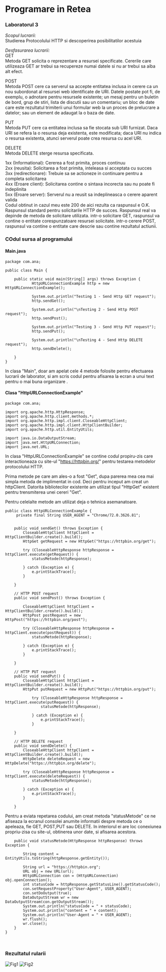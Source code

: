 # Programare in Retea</br>
### Laboratorul 3</br>

*Scopul lucrarii:*</br>
  Studierea Protocolului HTTP si descoperirea posibilitatilor acestuia

*Desfasurarea lucrarii:*</br>
GET</br>
Metoda GET solicita o reprezentare a resursei specificate. Cererile care
 utilizeaza GET ar trebui sa recupereze numai datele si nu ar trebui sa aiba alt efect.

POST</br>
Metoda POST cere ca serverul sa accepte entitatea inclusa in cerere ca un nou subordonat
 al resursei web identificate de URI. Datele postate pot fi, de exemplu, o adnotare pentru
 resursele existente; un mesaj pentru un buletin de bord, grup de stiri, lista de discutii
 sau un comentariu; un bloc de date care este rezultatul trimiterii unui formular web la un
 proces de prelucrare a datelor; sau un element de adaugat la o baza de date.

PUT</br>
Metoda PUT cere ca entitatea inclusa sa fie stocata sub URI furnizat. Daca URI se refera la o
 resursa deja existenta, este modificata; daca URI nu indica o resursa existenta, atunci serverul
 poate crea resursa cu acel URI.

DELETE</br>
Metoda DELETE sterge resursa specificata.

1xx (Informational): Cererea a fost primita, proces continuu</br>
2xx (reusita): Solicitarea a fost primita, inteleasa si acceptata cu succes</br>
3xx (redirectionare): Trebuie sa se actioneze in continuare pentru a completa solicitarea</br>
4xx (Eroare client): Solicitarea contine o sintaxa incorecta sau nu poate fi indeplinita</br>
5xx (Eroare server): Serverul nu a reusit sa indeplineasca o cerere aparent valida</br>
Codul obtinut in cazul meu este 200 de aici rezulta ca raspunsul e O.K.
Raspunsul standard pentru solicitarile HTTP de succes. Raspunsul real va depinde de metoda 
de solicitare utilizata. intr-o solicitare GET, raspunsul va contine o entitate 
corespunzatoare resursei solicitate. intr-o cerere POST, raspunsul va contine o entitate 
care descrie sau contine rezultatul actiunii.

### COdul sursa al programului
#### Main.java
```
package com.ana;

public class Main {

    public static void main(String[] args) throws Exception {
            HttpURLConnectionExample http = new HttpURLConnectionExample();

            System.out.println("Testing 1 - Send Http GET request");
            http.sendGet();

            System.out.println("\nTesting 2 - Send Http POST request");
            http.sendPost();

            System.out.println("Testing 3 - Send Http PUT request");
            http.sendPut();

            System.out.println("\nTesting 4 - Send Http DELETE request");
            http.sendDelete();

    }
}
```
In clasa "Main", doar am apelat cele 4 metode folosite pentru efectuarea lucrarii de laborator, si am scris codul pentru afisarea la ecran a unui text pentru o mai buna organizare .
#### Clasa "HttpURLConnectionExample"
```
package com.ana;

import org.apache.http.HttpResponse;
import org.apache.http.client.methods.*;
import org.apache.http.impl.client.CloseableHttpClient;
import org.apache.http.impl.client.HttpClientBuilder;
import org.apache.http.util.EntityUtils;

import java.io.DataOutputStream;
import java.net.HttpURLConnection;
import java.net.URL;
```
In clasa "HttpURLConnectionExample" se contine codul propiru-zis care interactioneaza cu site-ul "https://httpbin.org/" pentru testarea metodelor protocolului HTTP.

Prima metode pe care am ales-o a fost "Get", dupa parerea mea cea mai simpla metoda de implimentat in cod.
Deci pentru inceput am creat un httpClient. Datorita bibliotecilor existente am utilizat tipul "HttpGet" existent pentru trensmiterea unei cereri "Get".


Pentru celelalte metode am utilizat deja o tehnica asemanatoare.
```
public class HttpURLConnectionExample {
     private final String USER_AGENT = "Chrome/72.0.3626.81";


    public void sendGet() throws Exception {
        CloseableHttpClient httpClient = HttpClientBuilder.create().build();
        HttpGet getRequest = new HttpGet("https://httpbin.org/get");

        try (CloseableHttpResponse httpResponse = httpClient.execute(getRequest)) {
            statusMetode(httpResponse);

        } catch (Exception e) {
            e.printStackTrace();
        }

    }

    // HTTP POST request
    public void sendPost() throws Exception {

        CloseableHttpClient httpClient = HttpClientBuilder.create().build();
        HttpPost postRequest = new HttpPost("https://httpbin.org/post");

        try (CloseableHttpResponse httpResponse = httpClient.execute(postRequest)) {
            statusMetode(httpResponse);

        } catch (Exception e) {
            e.printStackTrace();
        }

    }

    // HTTP PUT request
    public void sendPut() {
        CloseableHttpClient httpClient = HttpClientBuilder.create().build();
        HttpPut putRequest = new HttpPut("https://httpbin.org/put");

            try (CloseableHttpResponse httpResponse = httpClient.execute(putRequest)) {
                statusMetode(httpResponse);

            } catch (Exception e) {
                e.printStackTrace();
            }

    }

    // HTTP DELETE request
    public void sendDelete() {
        CloseableHttpClient httpClient = HttpClientBuilder.create().build();
        HttpDelete deleteRequest = new HttpDelete("https://httpbin.org/delete");

        try (CloseableHttpResponse httpResponse = httpClient.execute(deleteRequest)) {
            statusMetode(httpResponse);

        } catch (Exception e) {
            e.printStackTrace();
        }

    }
```
Pentru a eviata repetarea codului, am creat metoda "statusMetode" ce ne afiseaza la ecranul consolei anumite informatii despre metoda ce o apeleaza, fie GET, POST,PUT sau DELETE. In interiorul ei are loc conexiunea propriu-zisa cu site-ul, obtinerea unor date, si afisarea acestora.
```
    public void statusMetode(HttpResponse httpResponse) throws Exception {

        String content = EntityUtils.toString(httpResponse.getEntity());

        String url = "https://httpbin.org";
        URL obj = new URL(url);
        HttpURLConnection con = (HttpURLConnection) obj.openConnection();
        int statusCode = httpResponse.getStatusLine().getStatusCode();
        con.setRequestProperty("User-Agent", USER_AGENT);
        con.setDoOutput(true);
        DataOutputStream wr = new DataOutputStream(con.getOutputStream());
        System.out.println("statusCode = " + statusCode);
        System.out.println("content = " + content);
        System.out.println("User-Agent = " + USER_AGENT);
        wr.flush();
        wr.close();
    }
}



```
### Rezultatul rularii
![Fig1](Fig1.png) 
![Fig2](Fig2.png) 


